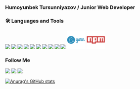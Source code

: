 ### Humoyunbek Tursunniyazov / Junior Web Developer

### 🛠 Languages and Tools

<img src="https://camo.githubusercontent.com/c185ccc56de9122ba42ad42cdb42d2297f3bff5d56e1bb126cdaa79de1c301aa/68747470733a2f2f696d672e736869656c64732e696f2f62616467652f2d48544d4c352d3038323033323f7374796c653d666f722d7468652d6261646765266c6f676f3d48544d4c35266c6f676f436f6c6f723d23313835414442"></img>
<img src="https://camo.githubusercontent.com/55a371554cd71e4129adc60851836f33c1966d16ee3b22cd2d79506e296f97b4/68747470733a2f2f696d672e736869656c64732e696f2f62616467652f2d435353332d3038323033323f7374796c653d666f722d7468652d6261646765266c6f676f3d43535333266c6f676f436f6c6f723d313537324236"></img>
<img src="https://camo.githubusercontent.com/ac172daace01ffd90d22c52b6454e02819deaa623b04044f823acb1cff98b26e/68747470733a2f2f696d672e736869656c64732e696f2f62616467652f2d536173732d3038323033323f7374796c653d666f722d7468652d6261646765266c6f676f3d53617373"></img>
<img src="https://camo.githubusercontent.com/ce93470eae459d1377419362ac8d61da7a37decc923ca2cfa1bbd80dc558a493/68747470733a2f2f696d672e736869656c64732e696f2f62616467652f2d4769742d3038323033323f7374796c653d666f722d7468652d6261646765266c6f676f3d476974"></img>
<img src="https://camo.githubusercontent.com/6f2797638772fb02337388cd6501c67131191668087967693e327fe76a972f81/68747470733a2f2f696d672e736869656c64732e696f2f62616467652f2d4769744875622d3038323033323f7374796c653d666f722d7468652d6261646765266c6f676f3d476974487562"></img>
<img src="https://camo.githubusercontent.com/19c5912ad6c29556730ff342eca4afa8789e8bd0798596c64730f8ea643c2a2d/68747470733a2f2f696d672e736869656c64732e696f2f62616467652f2d426f6f7473747261702d3038323033323f7374796c653d666f722d7468652d6261646765266c6f676f3d426f6f747374726170"></img>
<img src="https://camo.githubusercontent.com/117efbfd8b406de72899c6ce35807215028d5da1e19b62f6135a6ab3fc88535b/68747470733a2f2f696d672e736869656c64732e696f2f62616467652f2d4a6176615363726970742d3038323033323f7374796c653d666f722d7468652d6261646765266c6f676f3d4a617661536372697074266c6f676f436f6c6f723d23464543323630"></img>
<img src="https://camo.githubusercontent.com/66e897a94319baf880c2130267d7ce42b923f39ec2138f43fd233030fb3cf9cd/68747470733a2f2f696d672e736869656c64732e696f2f62616467652f2d52656163742d3038323033323f7374796c653d666f722d7468652d6261646765266c6f676f3d5265616374266c6f676f436f6c6f723d23363144414642"></img>
<img src="https://camo.githubusercontent.com/accafaa7d77f246958b4236e3107b547d7ffc3a9f7e1d4f4a007072b1ba9b5e0/68747470733a2f2f696d672e736869656c64732e696f2f62616467652f2d4669676d612d3038323033323f7374796c653d666f722d7468652d6261646765266c6f676f3d4669676d61"></img>
<img src="https://camo.githubusercontent.com/9c714d07e8eba1b5efc51f44e26896290297f47def807e98480a70a3dfc49de4/68747470733a2f2f696d672e736869656c64732e696f2f62616467652f2d5673636f64652d3038323033323f7374796c653d666f722d7468652d6261646765266c6f676f3d56697375616c53747564696f266c6f676f436f6c6f723d626c7565"></img>
<img width="60px" src="https://raw.githubusercontent.com/devicons/devicon/1119b9f84c0290e0f0b38982099a2bd027a48bf1/icons/yarn/yarn-original-wordmark.svg"></img>
<img width="60px" src="https://raw.githubusercontent.com/devicons/devicon/1119b9f84c0290e0f0b38982099a2bd027a48bf1/icons/npm/npm-original-wordmark.svg"></img>


###  Follow Me
<a href="https://t.me/tursunniyazovhumoyunbek" target="__blank"><img src="https://img.shields.io/badge/-Telegram-082032?style=for-the-badge&logo=Telegram&logoColor=#26A5E4"></img></a>
<a href="https://t.me/tursunniyazovhumoyunbek" target="__blank"><img src="https://img.shields.io/badge/-YouTube-082032?style=for-the-badge&logo=Youtube&logoColor=FF0000"></img></a>
<a href="https://t.me/tursunniyazovhumoyunbek" target="__blank"><img src="https://img.shields.io/badge/-Instagram-082032?style=for-the-badge&logo=Instagram&logoColor=#E4405F"></img></a>

[![Anurag's GitHub stats](https://github-readme-stats.vercel.app/api?username=humoyunbek2007)](https://github.com/anuraghazra/github-readme-stats)

